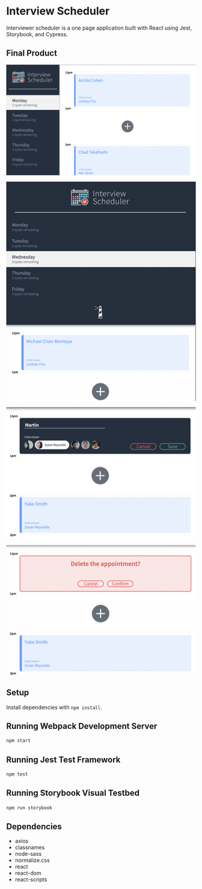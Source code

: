 # Interview Scheduler

Interviewer scheduler is a one page application built with React using Jest, Storybook, and Cypress.

## Final Product

!["Screenshot of full page"](https://github.com/CarlSmoky/scheduler/blob/master/docs/Full_size.png?raw=true)

!["Screenshot of tablet size"](https://github.com/CarlSmoky/scheduler/blob/master/docs/Tablet_size.png?raw=true)

!["Screenshot of create appointment"](https://github.com/CarlSmoky/scheduler/blob/master/docs/Create_appointment.png?raw=true)

!["Screenshot of delete appointment"](https://github.com/CarlSmoky/scheduler/blob/master/docs/Delete_appointment.png?raw=true)


## Setup

Install dependencies with `npm install`.

## Running Webpack Development Server

```sh
npm start
```

## Running Jest Test Framework

```sh
npm test
```

## Running Storybook Visual Testbed

```sh
npm run storybook
```


## Dependencies

- axios
- classnames
- node-sass
- normalize.css
- react
- react-dom
- react-scripts
